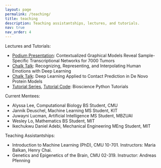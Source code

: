 ```yaml
---
layout: page
permalink: /teaching/
title: teaching
description: Teaching assistantships, lectures, and tutorials.
nav: true
nav_order: 4
---
```


Lectures and Tutorials:
- [Podium Presentation](https://www.youtube.com/watch?v=MTcjFK-YwCw): Contextualized Graphical Models Reveal Sample-Specific Transcriptional Networks for 7000 Tumors
- [Chalk Talk](https://www.youtube.com/watch?v=mPtWvemach8): Recognizing, Representing, and Interpolating Human Emotions with Deep Learning
- [Chalk Talk](https://www.youtube.com/watch?v=DUCImelo9UE): Deep Learning Applied to Contact Prediction in De Novo Protein Models
- [Tutorial Series](https://www.youtube.com/watch?v=SO8J31k6QD4), [Tutorial Code](https://github.com/cnellington/bioscience-python-tutorials): Bioscience Python Tutorials 

Current Mentees:
- Alyssa Lee, Computational Biology BS Student, CMU
- Jannik Deuschel, Machine Learning MS Student, KIT
- Juwayni Lucman, Artificial Intelligence MS Student, MBZUAI
- Wesley Lo, Mathematics BS Student, MIT
- Ikechukwu Daniel Adebi, Mechanical Engineering MEng Student, MIT

Teaching Assistantships:
- Introduction to Machine Learning (PhD), CMU 10-701. 
Instructors: Maria Balkan, Henry Chai.
- Genetics and Epigenetics of the Brain, CMU 02-319.
Instructor: Andreas Pfenning

